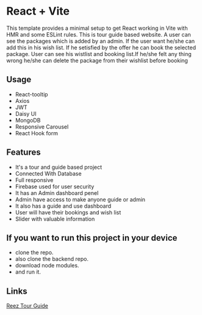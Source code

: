 # React + Vite

This template provides a minimal setup to get React working in Vite with HMR and some ESLint rules.
This is tour guide based website. A user can see the packages which is added by an admin. If the user want he/she can add this in his wish list. If he setisfied by the offer he can book the selected package. User can see his wistlist and booking list.If he/she felt any thing wrong he/she can delete the package from their wishlist before booking

## Usage
- React-tooltip
- Axios
- JWT
- Daisy UI
- MongoDB
- Responsive Carousel
- React Hook form


## Features
- It's a tour and guide based project
- Connected With Database
- Full responsive
- Firebase used for user security
- It has an Admin dashboard penel
- Admin have access to make anyone guide or admin
- It also has a guide and use dashboard
- User will have their bookings and wish list
- Slider with valuable information

## If you want to run this project in your device
- clone the repo.
- also clone the backend repo.
- download node modules.
- and run it.



## Links
[Reez Tour Guide](https://the-tour-guide-for-tourist.web.app/)
